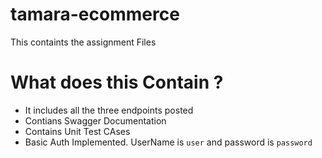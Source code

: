 # tamara-ecommerce
This containts the assignment Files
# What does this Contain ?
- It includes all the three endpoints posted
- Contians Swagger Documentation
- Contains Unit Test CAses
- Basic Auth Implemented. UserName is `user` and password is `password`
